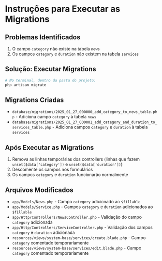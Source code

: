 # Instruções para Executar as Migrations

## Problemas Identificados
1. O campo `category` não existe na tabela `news`
2. Os campos `category` e `duration` não existem na tabela `services`

## Solução: Executar Migrations
```bash
# No terminal, dentro da pasta do projeto:
php artisan migrate
```

## Migrations Criadas
- `database/migrations/2025_01_27_000000_add_category_to_news_table.php` - Adiciona campo `category` à tabela `news`
- `database/migrations/2025_01_27_000001_add_category_and_duration_to_services_table.php` - Adiciona campos `category` e `duration` à tabela `services`

## Após Executar as Migrations
1. Remova as linhas temporárias dos controllers (linhas que fazem `unset($data['category'])` e `unset($data['duration'])`)
2. Descomente os campos nos formulários
3. Os campos `category` e `duration` funcionarão normalmente

## Arquivos Modificados
- `app/Models/News.php` - Campo `category` adicionado ao `$fillable`
- `app/Models/Service.php` - Campos `category` e `duration` adicionados ao `$fillable`
- `app/Http/Controllers/NewsController.php` - Validação do campo `category` adicionada
- `app/Http/Controllers/ServiceController.php` - Validação dos campos `category` e `duration` adicionada
- `resources/views/system-base/services/create.blade.php` - Campo `category` comentado temporariamente
- `resources/views/system-base/services/edit.blade.php` - Campo `category` comentado temporariamente

